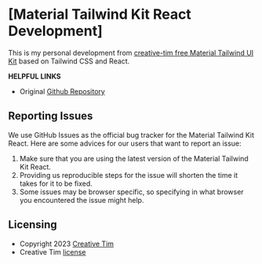 # [Material Tailwind Kit React Development]

This is my personal development from [creative-tim free Material Tailwind UI Kit](https://demos.creative-tim.com/material-tailwind-kit-react/#/home) based on Tailwind CSS and React. 

**HELPFUL LINKS**

- Original [Github Repository](https://github.com/creativetimofficial/material-tailwind-kit-react)

## Reporting Issues

We use GitHub Issues as the official bug tracker for the Material Tailwind Kit React. Here are some advices for our users that want to report an issue:

1. Make sure that you are using the latest version of the Material Tailwind Kit React.
2. Providing us reproducible steps for the issue will shorten the time it takes for it to be fixed.
3. Some issues may be browser specific, so specifying in what browser you encountered the issue might help.

## Licensing

- Copyright 2023 [Creative Tim](https://www.creative-tim.com?ref=readme-mtkr)
- Creative Tim [license](https://www.creative-tim.com/license?ref=readme-mtkr)
